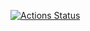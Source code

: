 [![Actions Status](https://github.com/jonathanxia/codeforces/workflows/verify/badge.svg)](https://github.com/jonathanxia/codeforces/actions)
